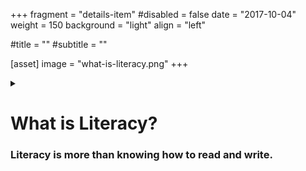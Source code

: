 +++
fragment = "details-item"
#disabled = false
date = "2017-10-04"
weight = 150
background = "light"
align = "left"

#title = ""
#subtitle = ""

[asset]
  image = "what-is-literacy.png"
+++

<details>
<summary>

# What is Literacy?
### Literacy is more than knowing how to read and write.

</summary>

***

A person who is literate can use reading, writing, speaking, and numerical skills effectively to understand and participate in the world around them.

Literacy is not a fixed skill. It needs to be exercised and challenged. Otherwise, the skill will not strengthen and may weaken.

There are 5 levels to define literacy in Canada. A person may be able to function at one of the lower levels, but would still be considered to have problems with literacy. 

</details>

